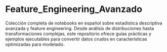 # Feature_Engineering_Avanzado
Colección completa de notebooks en español sobre estadística descriptiva avanzada y feature engineering. Desde análisis de distribuciones hasta transformaciones complejas, este repositorio ofrece guías prácticas y ejemplos ejecutables para convertir datos crudos en características optimizadas para modelado.
